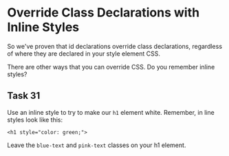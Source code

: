# Override Class Declarations with Inline Styles
So we've proven that id declarations override class declarations, regardless of where they are declared in your style element CSS.

There are other ways that you can override CSS. Do you remember inline styles?

## Task 31
Use an inline style to try to make our `h1` element white. Remember, in line styles look like this:

`<h1 style="color: green;">`

Leave the `blue-text` and `pink-text` classes on your h1 element.
